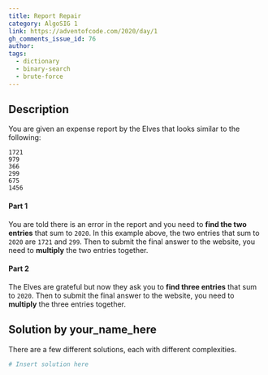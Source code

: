 ```yaml
---
title: Report Repair
category: AlgoSIG 1
link: https://adventofcode.com/2020/day/1
gh_comments_issue_id: 76
author:
tags:
  - dictionary
  - binary-search
  - brute-force
---
```


## Description

You are given an expense report by the Elves that looks similar to the following:

```
1721
979
366
299
675
1456
```


#### Part 1
You are told there is an error in the report and you need to **find the two entries** that sum to `2020`. In this example above, the two entries that sum to `2020` are `1721` and `299`. Then to submit the final answer to the website, you need to **multiply** the two entries together. 

#### Part 2
The Elves are grateful but now they ask you to **find three entries** that sum to `2020`. Then to submit the final answer to the website, you need to **multiply** the three entries together. 

## Solution by your_name_here

There are a few different solutions, each with different complexities.

```python
# Insert solution here
```
